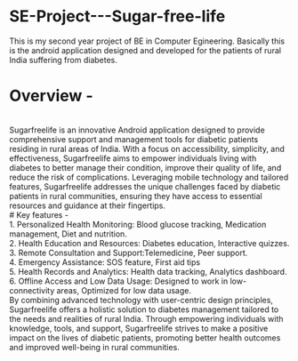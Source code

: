 # SE-Project---Sugar-free-life
This is my second year project of BE in Computer Egineering. Basically this is the android application designed and developed for the patients of rural India suffering from diabetes.
<br>
# Overview - 
<br>
Sugarfreelife is an innovative Android application designed to provide comprehensive support and management tools for diabetic patients residing in rural areas of India. With a focus on accessibility, simplicity, and effectiveness, Sugarfreelife aims to empower individuals living with diabetes to better manage their condition, improve their quality of life, and reduce the risk of complications. Leveraging mobile technology and tailored features, Sugarfreelife addresses the unique challenges faced by diabetic patients in rural communities, ensuring they have access to essential resources and guidance at their fingertips.
<br>
# Key features - 
<br>
1. Personalized Health Monitoring: Blood glucose tracking, Medication management, Diet and nutrition.
<br>
2. Health Education and Resources: Diabetes education, Interactive quizzes.
<br>
3. Remote Consultation and Support:Telemedicine, Peer support.
<br>
4. Emergency Assistance: SOS feature, First aid tips
<br>
5. Health Records and Analytics: Health data tracking, Analytics dashboard.
<br>
6. Offline Access and Low Data Usage: Designed to work in low-connectivity areas, Optimized for low data usage.
<br>
By combining advanced technology with user-centric design principles, Sugarfreelife offers a holistic solution to diabetes management tailored to the needs and realities of rural India. Through empowering individuals with knowledge, tools, and support, Sugarfreelife strives to make a positive impact on the lives of diabetic patients, promoting better health outcomes and improved well-being in rural communities.
